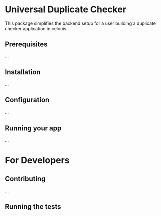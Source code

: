 # Universal Duplicate Checker

This package simplifies the backend setup for a user building a duplicate checker application in celonis.

## Prerequisites
...

## Installation
...

## Configuration
...

## Running your app
...

# For Developers

## Contributing
...

## Running the tests